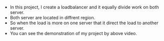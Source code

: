 * In this project, I create a loadbalancer and it equally divide work on both server.
* Both server are located in diffrent region.
* So when the load is more on one server that it direct the load to another server.
* You can see the demonstration of my project by above video.
